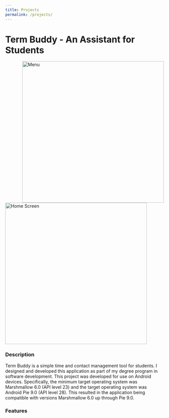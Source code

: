 ```yaml
---
title: Projects
permalink: /projects/
---
```

<html>
<body>
<h1>Term Buddy - An Assistant for Students</h1>
  <img src="https://claycarr.github.io/portfolio_cc/assets/termbuddy2.png" alt="Menu" width="450px" align="right"/>
  <img src="https://claycarr.github.io/portfolio_cc/assets/termbuddy1.png" alt="Home Screen" width="450px" alight="left"/>
  <h3>Description</h3>
<p>Term Buddy is a simple time and contact management tool for students. I designed and developed this application as part of my degree program in software development. This project was developed for use on Android devices. Specifically, the minimum target operating system was Marshmallow 6.0 (API level 23) and the target operating system was Android Pie 9.0 (API level 28). This resulted in the application being compatible with versions Marshmallow 6.0 up through Pie 9.0. </p> 
  <h3>Features</h3>
  <p>
</body>
</html>
